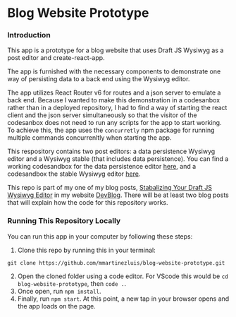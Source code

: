 # Blog Website Prototype

### Introduction
This app is a prototype for a blog website that uses Draft JS Wysiwyg as a post editor and create-react-app. 
            
The app is furnished with the necessary components to demonstrate one way of persisting data to a back end using the Wysiwyg editor.   

The app utilizes React Router v6 for routes and a json server to emulate a back end. Because I wanted to make this demonstration in a codesanbox rather than in a deployed repository, I had to find a way of starting the react client and the json server simultaneously so that the visitor of the codesanbox does not need to run any scripts for the app to start working. To achieve this, the app uses the `concurretly` npm package for running multiple commands concurrenltly when starting the app. 

This respository contains two post editors: a data persistence Wysiwyg editor and a Wysiwyg stable (that includes data persistence). You can find a working codesandbox for the data persistence editor [here](https://codesandbox.io/s/blog-website-prototype-p4lwp?file=/src/index.js), and a codesandbox the stable Wysiwyg editor [here](https://codesandbox.io/s/draft-js-wysiwygstable-53qnq?file=/src/index.js). 

This repo is part of my one of my blog posts, [Stabalizing Your Draft JS Wysiwyg Editor](https://devblog.dev/posts/136) in my website [DevBlog](https://devblog.dev/). There will be at least two blog posts that will explain how the code for this repository works.

### Running This Repository Locally
You can run this app in your computer by following these steps:
1. Clone this repo by running this in your terminal:
```
git clone https://github.com/mmartinezluis/blog-website-prototype.git
```
2. Open the cloned folder using a code editor. For VScode this would be `cd blog-website-prototype`, then `code .`.
3. Once open, run `npm install`.
4. Finally, run `npm start`. At this point, a new tap in your browser opens and the app loads on the page. 



            